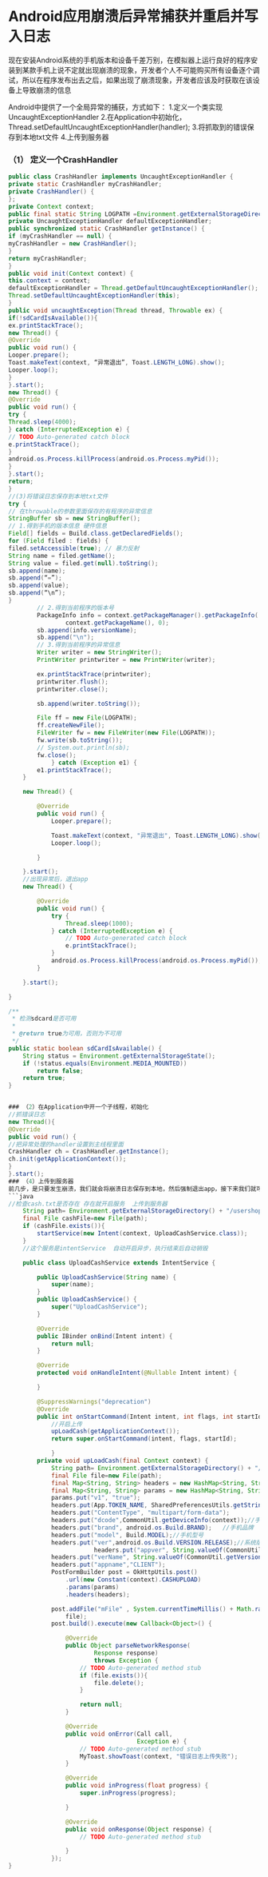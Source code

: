 # Android应用崩溃后异常捕获并重启并写入日志
现在安装Android系统的手机版本和设备千差万别，在模拟器上运行良好的程序安装到某款手机上说不定就出现崩溃的现象，开发者个人不可能购买所有设备逐个调试，所以在程序发布出去之后，如果出现了崩溃现象，开发者应该及时获取在该设备上导致崩溃的信息
  
Android中提供了一个全局异常的捕获，方式如下： 
1.定义一个类实现UncaughtExceptionHandler 
2.在Application中初始化，Thread.setDefaultUncaughtExceptionHandler(handler); 
3.将抓取到的错误保存到本地txt文件 
4.上传到服务器 

### （1） 定义一个CrashHandler 
```java
public class CrashHandler implements UncaughtExceptionHandler { 
private static CrashHandler myCrashHandler; 
private CrashHandler() { 
}; 
private Context context; 
public final static String LOGPATH =Environment.getExternalStorageDirectory() + “/usershopping/crash.txt” ; 
private UncaughtExceptionHandler defaultExceptionHandler; 
public synchronized static CrashHandler getInstance() { 
if (myCrashHandler == null) { 
myCrashHandler = new CrashHandler(); 
} 
return myCrashHandler; 
} 
public void init(Context context) { 
this.context = context; 
defaultExceptionHandler = Thread.getDefaultUncaughtExceptionHandler(); 
Thread.setDefaultUncaughtExceptionHandler(this); 
} 
public void uncaughtException(Thread thread, Throwable ex) { 
if(!sdCardIsAvailable()){ 
ex.printStackTrace(); 
new Thread() { 
@Override 
public void run() { 
Looper.prepare(); 
Toast.makeText(context, “异常退出”, Toast.LENGTH_LONG).show(); 
Looper.loop(); 
} 
}.start(); 
new Thread() { 
@Override 
public void run() { 
try { 
Thread.sleep(4000); 
} catch (InterruptedException e) { 
// TODO Auto-generated catch block 
e.printStackTrace(); 
} 
android.os.Process.killProcess(android.os.Process.myPid()); 
} 
}.start(); 
return; 
} 
//(3)将错误日志保存到本地txt文件 
try { 
// 在throwable的参数里面保存的有程序的异常信息 
StringBuffer sb = new StringBuffer(); 
// 1.得到手机的版本信息 硬件信息 
Field[] fields = Build.class.getDeclaredFields(); 
for (Field filed : fields) { 
filed.setAccessible(true); // 暴力反射 
String name = filed.getName(); 
String value = filed.get(null).toString(); 
sb.append(name); 
sb.append(“=”); 
sb.append(value); 
sb.append(“\n”); 
}
        // 2.得到当前程序的版本号
        PackageInfo info = context.getPackageManager().getPackageInfo(
                context.getPackageName(), 0);
        sb.append(info.versionName);
        sb.append("\n");
        // 3.得到当前程序的异常信息
        Writer writer = new StringWriter();
        PrintWriter printwriter = new PrintWriter(writer);

        ex.printStackTrace(printwriter);
        printwriter.flush();
        printwriter.close();

        sb.append(writer.toString());

        File ff = new File(LOGPATH);
        ff.createNewFile(); 
        FileWriter fw = new FileWriter(new File(LOGPATH));
        fw.write(sb.toString());
        // System.out.println(sb); 
        fw.close();
            } catch (Exception e1) {
        e1.printStackTrace();
    }

    new Thread() {

        @Override
        public void run() {
            Looper.prepare();

            Toast.makeText(context, "异常退出", Toast.LENGTH_LONG).show();
            Looper.loop();

        }

    }.start();
    //出现异常后，退出app
    new Thread() {

        @Override
        public void run() {
            try {
                Thread.sleep(1000);
            } catch (InterruptedException e) {
                // TODO Auto-generated catch block
                e.printStackTrace();
            }
            android.os.Process.killProcess(android.os.Process.myPid());
        }

    }.start();

}

/**
 * 检测sdcard是否可用
 *
 * @return true为可用，否则为不可用
 */
public static boolean sdCardIsAvailable() {
    String status = Environment.getExternalStorageState();
    if (!status.equals(Environment.MEDIA_MOUNTED))
        return false;
    return true;
}


### （2）在Application中开一个子线程，初始化 
//抓错误日志 
new Thread(){ 
@Override 
public void run() { 
//把异常处理的handler设置到主线程里面 
CrashHandler ch = CrashHandler.getInstance(); 
ch.init(getApplicationContext()); 
} 
}.start(); 
### （4）上传到服务器 
前几步，是只要发生崩溃，我们就会将崩溃日志保存到本地，然后强制退出app，接下来我们就可以在启动app的首个activity中，即闪屏页里，判断本地是否有错误日志txt，有就开启服务上传，上传成功后就要删除。这样做可以避免多个错误日志覆盖的问题。
```java 
//检查cash.txt是否存在 存在就开启服务  上传到服务器
    String path= Environment.getExternalStorageDirectory() + "/usershopping/crash.txt";
    final File cashFile=new File(path);
    if (cashFile.exists()){
        startService(new Intent(context, UploadCashService.class));
    }
    //这个服务是intentService  自动开启异步，执行结束后自动销毁

    public class UploadCashService extends IntentService {

        public UploadCashService(String name) {
            super(name);
        }
        public UploadCashService() {
            super("UploadCashService");
        }

        @Override
        public IBinder onBind(Intent intent) {
            return null;
        }

        @Override
        protected void onHandleIntent(@Nullable Intent intent) {

        }

        @SuppressWarnings("deprecation")
        @Override
        public int onStartCommand(Intent intent, int flags, int startId) {
            //开启上传
            upLoadCash(getApplicationContext());
            return super.onStartCommand(intent, flags, startId);

            }
        private void upLoadCash(final Context context) {
            String path= Environment.getExternalStorageDirectory() + "/usershopping/crash.txt";
            final File file=new File(path);
            final Map<String, String> headers = new HashMap<String, String>();
            final Map<String, String> params = new HashMap<String, String>();
            params.put("v1", "true");
            headers.put(App.TOKEN_NAME, SharedPreferencesUtils.getString(context, "TOKEN"));
            headers.put("ContentType", "multipart/form-data");
            headers.put("dcode",CommonUtil.getDeviceInfo(context));//手机唯一标识
            headers.put("brand", android.os.Build.BRAND);   //手机品牌
            headers.put("model", Build.MODEL);//手机型号
            headers.put("ver",android.os.Build.VERSION.RELEASE);//系统版本号
                        headers.put("appver", String.valueOf(CommonUtil.getVersion(context)));//app版本号
            headers.put("verName", String.valueOf(CommonUtil.getVersionName(context)));//app版本名
            headers.put("appname","CLIENT");
            PostFormBuilder post = OkHttpUtils.post()
                .url(new Constant(context).CASHUPLOAD)
                .params(params)
                .headers(headers);

            post.addFile("mFile" , System.currentTimeMillis() + Math.random() * 10 + ".txt",
                file);
            post.build().execute(new Callback<Object>() {

                @Override
                public Object parseNetworkResponse(
                        Response response)
                        throws Exception {
                    // TODO Auto-generated method stub
                    if (file.exists()){
                        file.delete();
                    }

                    return null;
                }

                @Override
                public void onError(Call call,
                                    Exception e) {
                    // TODO Auto-generated method stub
                    MyToast.showToast(context, "错误日志上传失败");
                }

                @Override
                public void inProgress(float progress) {
                    super.inProgress(progress);

                }

                @Override
                public void onResponse(Object response) {
                    // TODO Auto-generated method stub

                }
            });
}

```
```

